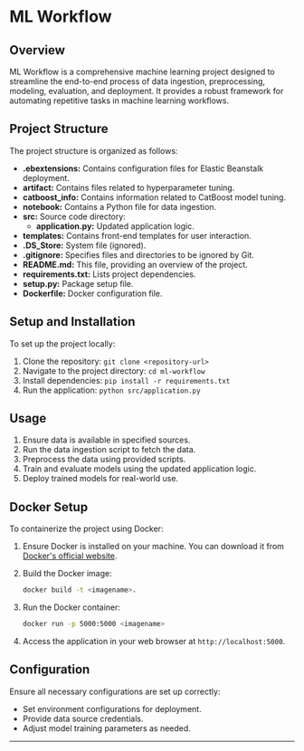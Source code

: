 # ML Workflow

## Overview

ML Workflow is a comprehensive machine learning project designed to streamline the end-to-end process of data ingestion, preprocessing, modeling, evaluation, and deployment. It provides a robust framework for automating repetitive tasks in machine learning workflows.

## Project Structure

The project structure is organized as follows:

- **.ebextensions:** Contains configuration files for Elastic Beanstalk deployment.
- **artifact:** Contains files related to hyperparameter tuning.
- **catboost_info:** Contains information related to CatBoost model tuning.
- **notebook:** Contains a Python file for data ingestion.
- **src:** Source code directory:
  - **application.py:** Updated application logic.
- **templates:** Contains front-end templates for user interaction.
- **.DS_Store:** System file (ignored).
- **.gitignore:** Specifies files and directories to be ignored by Git.
- **README.md:** This file, providing an overview of the project.
- **requirements.txt:** Lists project dependencies.
- **setup.py:** Package setup file.
- **Dockerfile:** Docker configuration file.

## Setup and Installation

To set up the project locally:

1. Clone the repository: `git clone <repository-url>`
2. Navigate to the project directory: `cd ml-workflow`
3. Install dependencies: `pip install -r requirements.txt`
4. Run the application: `python src/application.py`

## Usage

1. Ensure data is available in specified sources.
2. Run the data ingestion script to fetch the data.
3. Preprocess the data using provided scripts.
4. Train and evaluate models using the updated application logic.
5. Deploy trained models for real-world use.

## Docker Setup

To containerize the project using Docker:

1. Ensure Docker is installed on your machine. You can download it from [Docker's official website](https://www.docker.com/get-started).

2. Build the Docker image:

    ```sh
    docker build -t <imagename>.
    ```

3. Run the Docker container:

    ```sh
    docker run -p 5000:5000 <imagename>
    ```

4. Access the application in your web browser at `http://localhost:5000`.

## Configuration

Ensure all necessary configurations are set up correctly:

- Set environment configurations for deployment.
- Provide data source credentials.
- Adjust model training parameters as needed.

---



